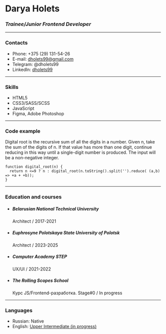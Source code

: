 # Darya Holets
### *Trainee/Junior Frontend Developer*
---
### Contacts
 * Phone: +375 (29) 131-54-26
 * E-mail: dholets99@gmail.com
 * Telegram: @dholets99
 * LinkedIn: [dholets99](www.linkedin.com/in/dholets99)

---

### Skills
* HTML5
* CSS3/SASS/SCSS
* JavaScript
* Figma, Adobe Photoshop

---

### Code example
Digital root is the recursive sum of all the digits in a number.
Given n, take the sum of the digits of n. If that value has more than one digit, continue reducing in this way until a single-digit number is produced. The input will be a non-negative integer.

```
function digital_root(n) {
  return n <=9 ? n : digital_root(n.toString().split('').reduce( (a,b) => +a + +b));
}
```

---

### Education and courses
* ##### Belarusian National Technical University
  Architect /
  2017-2021

* ##### Euphrosyne Polotskaya State University of Polotsk
  Architect /
  2023-2025

* ##### Computer Academy STEP
  UX/UI /
  2021-2022
  
* ##### The Rolling Scopes School 
  Курс JS/Frontend-разработка. Stage#0 / 
  In progress

---

### Languages
* Russian: Native
* English: [Upper Intermediate (in progress)](https://www.efset.org/cert/t7AiAX)